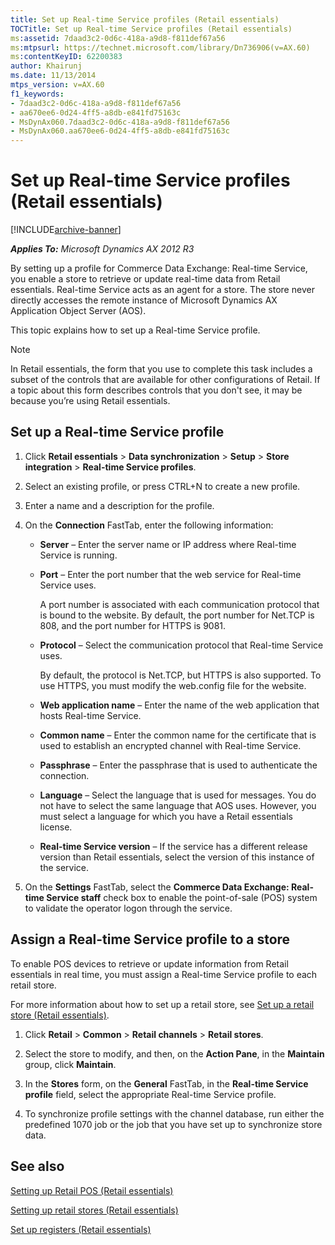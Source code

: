 ```yaml
---
title: Set up Real-time Service profiles (Retail essentials)
TOCTitle: Set up Real-time Service profiles (Retail essentials)
ms:assetid: 7daad3c2-0d6c-418a-a9d8-f811def67a56
ms:mtpsurl: https://technet.microsoft.com/library/Dn736906(v=AX.60)
ms:contentKeyID: 62200383
author: Khairunj
ms.date: 11/13/2014
mtps_version: v=AX.60
f1_keywords:
- 7daad3c2-0d6c-418a-a9d8-f811def67a56
- aa670ee6-0d24-4ff5-a8db-e841fd75163c
- MsDynAx060.7daad3c2-0d6c-418a-a9d8-f811def67a56
- MsDynAx060.aa670ee6-0d24-4ff5-a8db-e841fd75163c
---
```


# Set up Real-time Service profiles (Retail essentials) 


[!INCLUDE[archive-banner](includes/archive-banner.md)]


_**Applies To:** Microsoft Dynamics AX 2012 R3_

By setting up a profile for Commerce Data Exchange: Real-time Service, you enable a store to retrieve or update real-time data from Retail essentials. Real-time Service acts as an agent for a store. The store never directly accesses the remote instance of Microsoft Dynamics AX Application Object Server (AOS).

This topic explains how to set up a Real-time Service profile.


> [!NOTE]
> <P>In Retail essentials, the form that you use to complete this task includes a subset of the controls that are available for other configurations of Retail. If a topic about this form describes controls that you don't see, it may be because you’re using Retail essentials.</P>



## Set up a Real-time Service profile

1.  Click **Retail essentials** \> **Data synchronization** \> **Setup** \> **Store integration** \> **Real-time Service profiles**.

2.  Select an existing profile, or press CTRL+N to create a new profile.

3.  Enter a name and a description for the profile.

4.  On the **Connection** FastTab, enter the following information:
    
      - **Server** – Enter the server name or IP address where Real-time Service is running.
    
      - **Port** – Enter the port number that the web service for Real-time Service uses.
        
        A port number is associated with each communication protocol that is bound to the website. By default, the port number for Net.TCP is 808, and the port number for HTTPS is 9081.
    
      - **Protocol** – Select the communication protocol that Real-time Service uses.
        
        By default, the protocol is Net.TCP, but HTTPS is also supported. To use HTTPS, you must modify the web.config file for the website.
    
      - **Web application name** – Enter the name of the web application that hosts Real-time Service.
    
      - **Common name** – Enter the common name for the certificate that is used to establish an encrypted channel with Real-time Service.
    
      - **Passphrase** – Enter the passphrase that is used to authenticate the connection.
    
      - **Language** – Select the language that is used for messages. You do not have to select the same language that AOS uses. However, you must select a language for which you have a Retail essentials license.
    
      - **Real-time Service version** – If the service has a different release version than Retail essentials, select the version of this instance of the service.

5.  On the **Settings** FastTab, select the **Commerce Data Exchange: Real-time Service staff** check box to enable the point-of-sale (POS) system to validate the operator logon through the service.

## Assign a Real-time Service profile to a store

To enable POS devices to retrieve or update information from Retail essentials in real time, you must assign a Real-time Service profile to each retail store.

For more information about how to set up a retail store, see [Set up a retail store (Retail essentials)](set-up-a-retail-store-retail-essentials.md).

1.  Click **Retail** \> **Common** \> **Retail channels** \> **Retail stores**.

2.  Select the store to modify, and then, on the **Action Pane**, in the **Maintain** group, click **Maintain**.

3.  In the **Stores** form, on the **General** FastTab, in the **Real-time Service profile** field, select the appropriate Real-time Service profile.

4.  To synchronize profile settings with the channel database, run either the predefined 1070 job or the job that you have set up to synchronize store data.

## See also

[Setting up Retail POS (Retail essentials)](setting-up-retail-pos-retail-essentials.md)

[Setting up retail stores (Retail essentials)](setting-up-retail-stores-retail-essentials.md)

[Set up registers (Retail essentials)](set-up-registers-retail-essentials.md)

  


